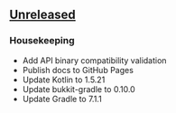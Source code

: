 ## [Unreleased]

### Housekeeping

- Add API binary compatibility validation
- Publish docs to GitHub Pages
- Update Kotlin to 1.5.21
- Update bukkit-gradle to 0.10.0
- Update Gradle to 7.1.1

[unreleased]: https://github.com/EndlessCodeGroup/Mimic/compare/v0.5...develop
